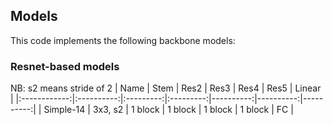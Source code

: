 ## Models

This code implements the following backbone models:

### Resnet-based models

NB: s2 means stride of 2
| Name         | Stem    	| Res2		| Res3		| Res4 		| Res5 		| Linear 	|
|:------------:|:----------:|:---------:|:---------:|----------:|----------:|----------:|
| Simple-14    | 3x3, s2	| 1 block	| 1 block 	| 1 block 	| 1 block 	| FC 		|
